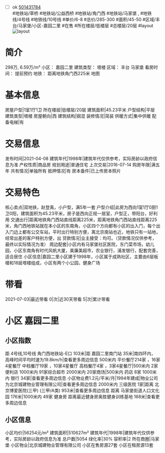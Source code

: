 - [ ] ok [501431784](https://bj.5i5j.com/ershoufang/501431784.html)  
 #地铁站/草桥 #地铁站/公益西桥 #地铁站/角门西 #地铁站/马家堡 ,  #地铁线/4号线 #地铁线/10号线
#单价/6-8 #总价/285-300 #面积/45-50   #区域/丰台/马家堡/小区-嘉园二里 #在售 #所在楼层/低楼层 #总楼层/20层 #layout 
![layout](http://image2a.5i5j.com/bdir/layout/e2def370464e4eafb97883d83db189f4.jpg_P5.jpg) 
# 简介 
 298万,  6.59万/m² 
小区： 嘉园二里
建筑类型： 塔楼
区域： 丰台 马家堡
看房时间： 提前预约
地铁： 距离地铁角门西225米 地图
# 基本信息 
 房屋户型|1室1厅1卫
所在楼层|低楼层/20层
建筑面积|45.23平米
户型结构|平层
建筑类型|塔楼
房屋朝向|西
建筑结构|钢混
装修情况|简装
供暖方式|集中供暖
配备电梯|有
# 交易信息 
 发布时间|2021-04-08
建筑年代|1998年|建筑年代仅供参考，实际房龄以政府信息为准
产权性质|商品房
规划用途|普通住宅
上次交易|2016-07-14
购房年限|满五年
共有情况|单独所有
抵押情况|有
房本备件|已上传房本照片
# 交易特色 
 核心卖点|双地铁，赵登禹，小户型，满5年一套
户型介绍|此房为西向1室1厅0厨1卫0阳，建筑面积为45.23平米，房子是西向正规一居室，户型正，带阳台，好利用
交通出行|距离地铁角门西站直线距离225米，距离地铁角门西站直线距离225米，角门西地铁站就在本小区的东南角，小区四个方向都有小区的出入门，每个出入门边上都有公交车站，平时出行特别方便，离北京南站也近，地铁只有一站地，经常出差的客户特别方便，出
贷款情况|业主接受：均可。（贷款情况仅供参考，最终以实际情况为准）
周边配套|小区内有马家堡社区医院，东门菜市场，幼儿园，小区东南角有时代风帆大厦，美廉美超市，农业银行，浦发银行，配套完善，适合居住
小区信息|嘉园二里小区建于1998年，小区属于成熟社区，主要由6层板楼和18层塔楼组成，小区有两个小公园，健身广场
# 带看 
 2021-07-03|最近带看	 0|次|近30天带看	 5|次|累计带看
# 小区 嘉园二里
## 小区指数 
 距 4号线,10号线 角门西地铁站-E口 103米|距 嘉园二里南门站 35米|南四环内， 高峰时间平均时速为19.8km/h|查看更多周边信息
500米内 平价餐厅214家 ，16家4星餐厅
中档餐厅19家 ，10家4星餐厅
高档餐厅4家 ，3家4星餐厅|500米内 2家便利店
1000米内 91家综合超市
2000米内 20家商场|500米内 药店 8家
1000米内 银行 34家|查看更多周边信息
小区物业费1.2元/平米/月|1994年建成|物业公司为北京城建物业管理有限公司|查看更多周边信息
2000米内 三级医院 1家|距离 北京博爱医院(三甲) (三甲/A类) 953米|查看更多周边信息
距离 马家堡街道人口文化园 176米|1000米内 49家 健身房
距离最近健身房奥胜健身训练基地 168米|查看更多周边信息
## 小区信息 
 小区均价|56254元/m²
建筑面积|510627m²
建筑年代|1998年|建筑年代仅供参考，实际房龄以政府信息为准
总户数|5054
绿化率|30%
容积率|2
所在商圈|马家堡
小区物业|北京城建物业管理有限公司
小区在售房源27套
小区在租房源13套
